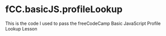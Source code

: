 # fCC.basicJS.profileLookup
This is the code I used to pass the freeCodeCamp Basic JavaScript Profile Lookup Lesson

